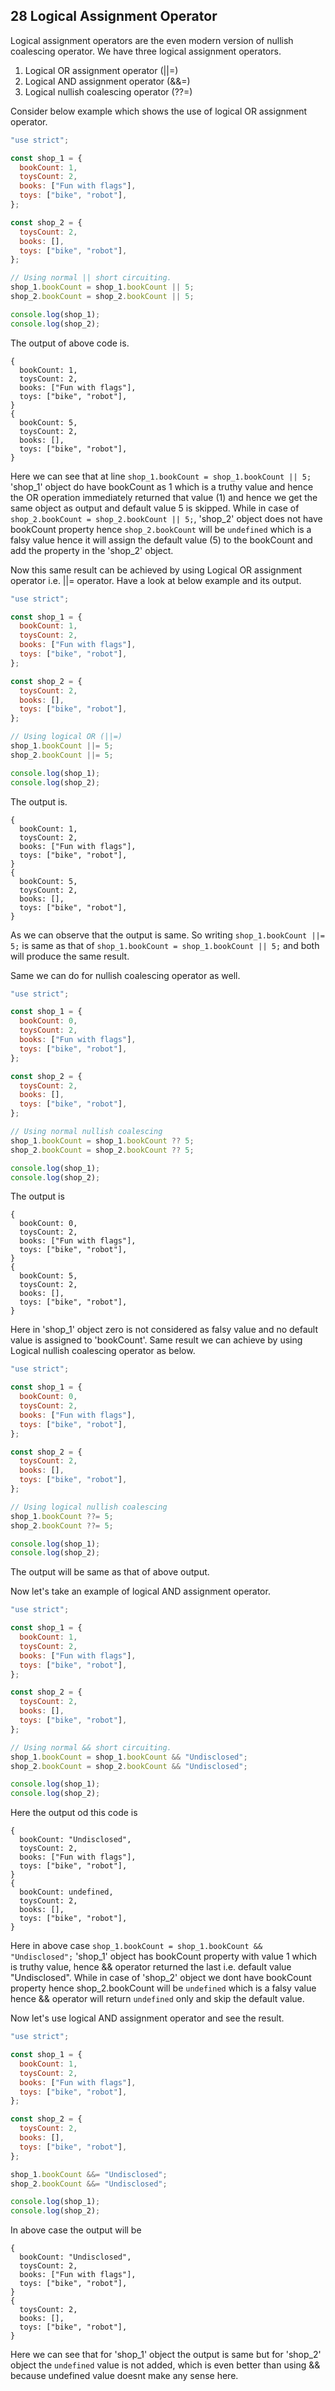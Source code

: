 ## 28 Logical Assignment Operator

Logical assignment operators are the even modern version of nullish coalescing operator. We have three logical assignment operators.

1. Logical OR assignment operator (||=)
2. Logical AND assignment operator (&&=)
3. Logical nullish coalescing operator (??=)

Consider below example which shows the use of logical OR assignment operator.

```javascript
"use strict";

const shop_1 = {
  bookCount: 1,
  toysCount: 2,
  books: ["Fun with flags"],
  toys: ["bike", "robot"],
};

const shop_2 = {
  toysCount: 2,
  books: [],
  toys: ["bike", "robot"],
};

// Using normal || short circuiting.
shop_1.bookCount = shop_1.bookCount || 5;
shop_2.bookCount = shop_2.bookCount || 5;

console.log(shop_1);
console.log(shop_2);
```

The output of above code is.

```
{
  bookCount: 1,
  toysCount: 2,
  books: ["Fun with flags"],
  toys: ["bike", "robot"],
}
{
  bookCount: 5,
  toysCount: 2,
  books: [],
  toys: ["bike", "robot"],
}
```

Here we can see that at line `shop_1.bookCount = shop_1.bookCount || 5;` 'shop_1' object do have bookCount as 1 which is a truthy value and hence the OR operation immediately returned that value (1) and hence we get the same object as output and default value 5 is skipped.
While in case of `shop_2.bookCount = shop_2.bookCount || 5;`, 'shop_2' object does not have bookCount property hence `shop_2.bookCount` will be `undefined` which is a falsy value hence it will assign the default value (5) to the bookCount and add the property in the 'shop_2' object.

Now this same result can be achieved by using Logical OR assignment operator i.e. ||= operator. Have a look at below example and its output.

```javascript
"use strict";

const shop_1 = {
  bookCount: 1,
  toysCount: 2,
  books: ["Fun with flags"],
  toys: ["bike", "robot"],
};

const shop_2 = {
  toysCount: 2,
  books: [],
  toys: ["bike", "robot"],
};

// Using logical OR (||=)
shop_1.bookCount ||= 5;
shop_2.bookCount ||= 5;

console.log(shop_1);
console.log(shop_2);
```

The output is.

```
{
  bookCount: 1,
  toysCount: 2,
  books: ["Fun with flags"],
  toys: ["bike", "robot"],
}
{
  bookCount: 5,
  toysCount: 2,
  books: [],
  toys: ["bike", "robot"],
}
```

As we can observe that the output is same. So writing `shop_1.bookCount ||= 5;` is same as that of `shop_1.bookCount = shop_1.bookCount || 5;` and both will produce the same result.

Same we can do for nullish coalescing operator as well.

```javascript
"use strict";

const shop_1 = {
  bookCount: 0,
  toysCount: 2,
  books: ["Fun with flags"],
  toys: ["bike", "robot"],
};

const shop_2 = {
  toysCount: 2,
  books: [],
  toys: ["bike", "robot"],
};

// Using normal nullish coalescing
shop_1.bookCount = shop_1.bookCount ?? 5;
shop_2.bookCount = shop_2.bookCount ?? 5;

console.log(shop_1);
console.log(shop_2);
```

The output is

```
{
  bookCount: 0,
  toysCount: 2,
  books: ["Fun with flags"],
  toys: ["bike", "robot"],
}
{
  bookCount: 5,
  toysCount: 2,
  books: [],
  toys: ["bike", "robot"],
}
```

Here in 'shop_1' object zero is not considered as falsy value and no default value is assigned to 'bookCount'. Same result we can achieve by using Logical nullish coalescing operator as below.

```javascript
"use strict";

const shop_1 = {
  bookCount: 0,
  toysCount: 2,
  books: ["Fun with flags"],
  toys: ["bike", "robot"],
};

const shop_2 = {
  toysCount: 2,
  books: [],
  toys: ["bike", "robot"],
};

// Using logical nullish coalescing
shop_1.bookCount ??= 5;
shop_2.bookCount ??= 5;

console.log(shop_1);
console.log(shop_2);
```

The output will be same as that of above output.

Now let's take an example of logical AND assignment operator.

```javascript
"use strict";

const shop_1 = {
  bookCount: 1,
  toysCount: 2,
  books: ["Fun with flags"],
  toys: ["bike", "robot"],
};

const shop_2 = {
  toysCount: 2,
  books: [],
  toys: ["bike", "robot"],
};

// Using normal && short circuiting.
shop_1.bookCount = shop_1.bookCount && "Undisclosed";
shop_2.bookCount = shop_2.bookCount && "Undisclosed";

console.log(shop_1);
console.log(shop_2);
```

Here the output od this code is

```
{
  bookCount: "Undisclosed",
  toysCount: 2,
  books: ["Fun with flags"],
  toys: ["bike", "robot"],
}
{
  bookCount: undefined,
  toysCount: 2,
  books: [],
  toys: ["bike", "robot"],
}
```

Here in above case `shop_1.bookCount = shop_1.bookCount && "Undisclosed";` 'shop_1' object has bookCount property with value 1 which is truthy value, hence && operator returned the last i.e. default value "Undisclosed". While in case of 'shop_2' object we dont have bookCount property hence shop_2.bookCount will be `undefined` which is a falsy value hence && operator will return `undefined` only and skip the default value.

Now let's use logical AND assignment operator and see the result.

```javascript
"use strict";

const shop_1 = {
  bookCount: 1,
  toysCount: 2,
  books: ["Fun with flags"],
  toys: ["bike", "robot"],
};

const shop_2 = {
  toysCount: 2,
  books: [],
  toys: ["bike", "robot"],
};

shop_1.bookCount &&= "Undisclosed";
shop_2.bookCount &&= "Undisclosed";

console.log(shop_1);
console.log(shop_2);
```

In above case the output will be

```
{
  bookCount: "Undisclosed",
  toysCount: 2,
  books: ["Fun with flags"],
  toys: ["bike", "robot"],
}
{
  toysCount: 2,
  books: [],
  toys: ["bike", "robot"],
}
```

Here we can see that for 'shop_1' object the output is same but for 'shop_2' object the `undefined` value is not added, which is even better than using && because undefined value doesnt make any sense here.
